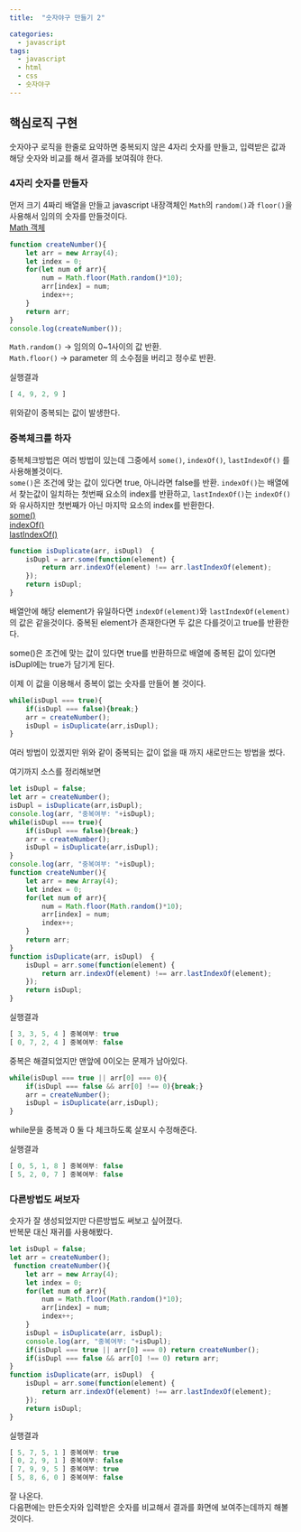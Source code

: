 ```yaml
---
title:  "숫자야구 만들기 2"

categories:
  - javascript
tags:
  - javascript
  - html
  - css
  - 숫자야구
---
```

## 핵심로직 구현

숫자야구 로직을 한줄로 요약하면
중복되지 않은 4자리 숫자를 만들고, 입력받은 값과 해당 숫자와 비교를 해서 결과를 보여줘야 한다.

### 4자리 숫자를 만들자

먼저 크기 4짜리 배열을 만들고 javascript 내장객체인 `Math`의 `random()`과 `floor()`을 사용해서 임의의 숫자를 만들것이다.  
[Math 객체](https://developer.mozilla.org/ko/docs/Web/JavaScript/Reference/Global_Objects/Math)  
```javascript
function createNumber(){
    let arr = new Array(4);
    let index = 0;    
    for(let num of arr){                
        num = Math.floor(Math.random()*10);
        arr[index] = num;
        index++;
    }
    return arr;
}
console.log(createNumber());
```

`Math.random()` -> 임의의 0~1사이의 값 반환.  
`Math.floor()` -> parameter 의 소수점을 버리고 정수로 반환.

실행결과

```javascript
[ 4, 9, 2, 9 ]
```
위와같이 중복되는 값이 발생한다.

### 중복체크를 하자

중복체크방법은 여러 방법이 있는데 그중에서 `some()`, `indexOf()`, `lastIndexOf()` 를 사용해볼것이다.  
`some()`은 조건에 맞는 값이 있다면 true, 아니라면 false를 반환.
`indexOf()`는 배열에서 찾는값이 일치하는 첫번째 요소의 index를 반환하고, `lastIndexOf()`는 `indexOf()`와 유사하지만 첫번째가 아닌 마지막 요소의 index를 반환한다.  
[some()](https://developer.mozilla.org/ko/docs/Web/JavaScript/Reference/Global_Objects/Array/some)  
[indexOf()](https://developer.mozilla.org/ko/docs/Web/JavaScript/Reference/Global_Objects/String/indexOf)  
[lastIndexOf()](https://developer.mozilla.org/ko/docs/Web/JavaScript/Reference/Global_Objects/String/lastIndexOf)  
```javascript
function isDuplicate(arr, isDupl)  {
    isDupl = arr.some(function(element) {
        return arr.indexOf(element) !== arr.lastIndexOf(element);
    });                           
    return isDupl;
}
```
배열안에 해당 element가 유일하다면 `indexOf(element)`와 `lastIndexOf(element)`의 값은 같을것이다.
중복된 element가 존재한다면 두 값은 다를것이고 true를 반환한다.

some()은 조건에 맞는 값이 있다면 true를 반환하므로 배열에 중복된 값이 있다면 isDupl에는 true가 담기게 된다.

이제 이 값을 이용해서 중복이 없는 숫자를 만들어 볼 것이다.
```javascript
while(isDupl === true){
    if(isDupl === false){break;}
    arr = createNumber();
    isDupl = isDuplicate(arr,isDupl);    
}
```

여러 방법이 있겠지만 위와 같이 중복되는 값이 없을 때 까지 새로만드는 방법을 썼다.

여기까지 소스를 정리해보면

```javaScript
let isDupl = false;
let arr = createNumber();
isDupl = isDuplicate(arr,isDupl);
console.log(arr, "중복여부: "+isDupl);     
while(isDupl === true){
    if(isDupl === false){break;}
    arr = createNumber();
    isDupl = isDuplicate(arr,isDupl);    
}
console.log(arr, "중복여부: "+isDupl);       
function createNumber(){
    let arr = new Array(4);
    let index = 0;
    for(let num of arr){                
        num = Math.floor(Math.random()*10);
        arr[index] = num;
        index++;
    }
    return arr;
}
function isDuplicate(arr, isDupl)  {
    isDupl = arr.some(function(element) {
        return arr.indexOf(element) !== arr.lastIndexOf(element);
    });                           
    return isDupl;
}
```

실행결과
```javascript
[ 3, 3, 5, 4 ] 중복여부: true
[ 0, 7, 2, 4 ] 중복여부: false
```

중복은 해결되었지만 맨앞에 0이오는 문제가 남아있다.


```javascript
while(isDupl === true || arr[0] === 0){
    if(isDupl === false && arr[0] !== 0){break;}
    arr = createNumber();
    isDupl = isDuplicate(arr,isDupl);
}
```
while문을 중복과 0 둘 다 체크하도록 살포시 수정해준다.

실행결과
```javascript
[ 0, 5, 1, 8 ] 중복여부: false
[ 5, 2, 0, 7 ] 중복여부: false
```
### 다른방법도 써보자
숫자가 잘 생성되었지만 다른방법도 써보고 싶어졌다.  
반복문 대신 재귀를 사용해봤다.

```javascript
let isDupl = false;
let arr = createNumber();
 function createNumber(){
    let arr = new Array(4);
    let index = 0;
    for(let num of arr){                
        num = Math.floor(Math.random()*10);
        arr[index] = num;
        index++;
    }
    isDupl = isDuplicate(arr, isDupl);
    console.log(arr, "중복여부: "+isDupl);  
    if(isDupl === true || arr[0] === 0) return createNumber();
    if(isDupl === false && arr[0] !== 0) return arr;
}
function isDuplicate(arr, isDupl)  {
    isDupl = arr.some(function(element) {
        return arr.indexOf(element) !== arr.lastIndexOf(element);
    });                           
    return isDupl;
}
```

실행결과
```javascript
[ 5, 7, 5, 1 ] 중복여부: true
[ 0, 2, 9, 1 ] 중복여부: false
[ 7, 9, 9, 5 ] 중복여부: true
[ 5, 8, 6, 0 ] 중복여부: false
```
잘 나온다.  
다음편에는 만든숫자와 입력받은 숫자를 비교해서 결과를 화면에 보여주는데까지 해볼 것이다.
